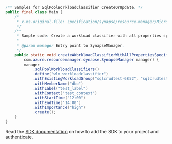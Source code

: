 ```java
/** Samples for SqlPoolWorkloadClassifier CreateOrUpdate. */
public final class Main {
    /*
     * x-ms-original-file: specification/synapse/resource-manager/Microsoft.Synapse/stable/2021-06-01/examples/CreateOrUpdateSqlPoolWorkloadClassifierMax.json
     */
    /**
     * Sample code: Create a workload classifier with all properties specified.
     *
     * @param manager Entry point to SynapseManager.
     */
    public static void createAWorkloadClassifierWithAllPropertiesSpecified(
        com.azure.resourcemanager.synapse.SynapseManager manager) {
        manager
            .sqlPoolWorkloadClassifiers()
            .define("wlm_workloadclassifier")
            .withExistingWorkloadGroup("sqlcrudtest-6852", "sqlcrudtest-2080", "sqlcrudtest-9187", "wlm_workloadgroup")
            .withMemberName("dbo")
            .withLabel("test_label")
            .withContext("test_context")
            .withStartTime("12:00")
            .withEndTime("14:00")
            .withImportance("high")
            .create();
    }
}
```

Read the [SDK documentation](https://github.com/Azure/azure-sdk-for-java/blob/azure-resourcemanager-synapse_1.0.0-beta.6/sdk/synapse/azure-resourcemanager-synapse/README.md) on how to add the SDK to your project and authenticate.
